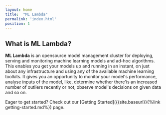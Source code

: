 ```yaml
---
layout: home
title:  "ML Lambda"
permalink: 'index.html'
position: 1
---
```


## What is ML Lambda? 

__ML Lambda__ is an opensource model management cluster for deploying, serving and monitoring machine learning models and ad-hoc algorithms. This enables you get your models up and running in an instant, on just about any infrastructure and using any of the available machine learning toolkits. It gives you an opportunity to monitor your model's performance, analyse inputs of the model, like, determine whether there'is an increased number of outliers recently or not, observe model's decisions on given data and so on. 

Eager to get started? Check out our [Getting Started]({{site.baseurl}}{%link getting-started.md%}) page.